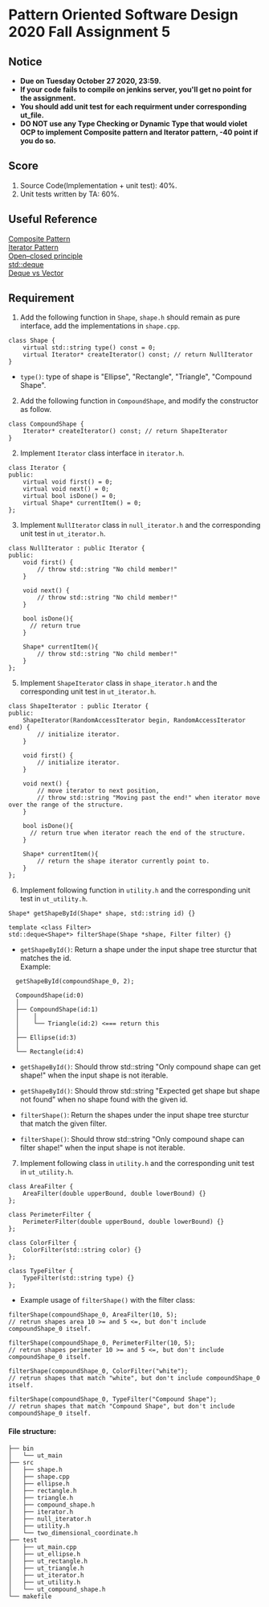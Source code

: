 # **Pattern Oriented Software Design 2020 Fall Assignment 5**  

## **Notice**  
* **Due on Tuesday October 27 2020, 23:59.**  
* **If your code fails to compile on jenkins server, you'll get no point for the assignment.**  
* **You should add unit test for each requirment under corresponding ut_file.**  
* **DO NOT use any Type Checking or Dynamic Type that would violet OCP to implement Composite pattern and Iterator pattern, -40 point if you do so.**  

## **Score**  
1. Source Code(Implementation + unit test): 40%.  
2. Unit tests written by TA: 60%.  

## **Useful Reference**  
[Composite Pattern](https://refactoring.guru/design-patterns/composite)  
[Iterator Pattern](https://refactoring.guru/design-patterns/iterator)  
[Open–closed principle](http://joelabrahamsson.com/a-simple-example-of-the-openclosed-principle/)  
[std::deque](http://www.cplusplus.com/reference/deque/deque/)  
[Deque vs Vector](https://www.geeksforgeeks.org/deque-vs-vector-in-c-stl/)  

## **Requirement**  
1. Add the following function in `Shape`, `shape.h` should remain as pure interface, add the implementations in `shape.cpp`.  
```
class Shape {
    virtual std::string type() const = 0;
    virtual Iterator* createIterator() const; // return NullIterator
}
```
* `type()`: type of shape is "Ellipse", "Rectangle", "Triangle", "Compound Shape".  

2. Add the following function in `CompoundShape`, and modify the constructor as follow.  
```
class CompoundShape {
    Iterator* createIterator() const; // return ShapeIterator
}
```

2. Implement `Iterator` class interface in `iterator.h`.  
```
class Iterator {
public:
    virtual void first() = 0;
    virtual void next() = 0;
    virtual bool isDone() = 0;
    virtual Shape* currentItem() = 0;
};
```

3. Implement `NullIterator` class in `null_iterator.h` and the corresponding unit test in `ut_iterator.h`.  
```
class NullIterator : public Iterator {
public:
    void first() {
        // throw std::string "No child member!"
    }

    void next() {
        // throw std::string "No child member!"
    }
    
    bool isDone(){
      // return true
    }
    
    Shape* currentItem(){
        // throw std::string "No child member!"
    }
};
```

5. Implement `ShapeIterator` class in `shape_iterator.h` and the corresponding unit test in `ut_iterator.h`.  
```
class ShapeIterator : public Iterator {
public:
    ShapeIterator(RandomAccessIterator begin, RandomAccessIterator end) {
        // initialize iterator.
    }
    
    void first() {
        // initialize iterator.
    }
    
    void next() {
        // move iterator to next position,
        // throw std::string "Moving past the end!" when iterator move over the range of the structure.
    }
    
    bool isDone(){
      // return true when iterator reach the end of the structure.
    }
    
    Shape* currentItem(){
        // return the shape iterator currently point to.
    }
};
```

6. Implement following function in `utility.h` and the corresponding unit test in `ut_utility.h`.  
```
Shape* getShapeById(Shape* shape, std::string id) {}

template <class Filter>
std::deque<Shape*> filterShape(Shape *shape, Filter filter) {}
```
* `getShapeById()`: Return a shape under the input shape tree sturctur that matches the id.  
  Example:  
```
  getShapeById(compoundShape_0, 2);
  
  CompoundShape(id:0)
  │
  ├── CompoundShape(id:1)
  │    │
  │    └── Triangle(id:2) <=== return this
  │
  ├── Ellipse(id:3)
  │
  └── Rectangle(id:4)
```
* `getShapeById()`: Should throw std::string "Only compound shape can get shape!" when the input shape is not iterable.  
* `getShapeById()`: Should throw std::string "Expected get shape but shape not found" when no shape found with the given id.   

* `filterShape()`: Return the shapes under the input shape tree sturctur that match the given filter.  
* `filterShape()`: Should throw std::string "Only compound shape can filter shape!" when the input shape is not iterable.  

7. Implement following class in `utility.h` and the corresponding unit test in `ut_utility.h`.  
```
class AreaFilter {
    AreaFilter(double upperBound, double lowerBound) {}
};

class PerimeterFilter {
    PerimeterFilter(double upperBound, double lowerBound) {}
};

class ColorFilter {
    ColorFilter(std::string color) {}
};

class TypeFilter {
    TypeFilter(std::string type) {}
};
```
* Example usage of `filterShape()` with the filter class:  
```
filterShape(compoundShape_0, AreaFilter(10, 5);
// retrun shapes area 10 >= and 5 <=, but don't include compoundShape_0 itself.

filterShape(compoundShape_0, PerimeterFilter(10, 5);
// retrun shapes perimeter 10 >= and 5 <=, but don't include compoundShape_0 itself.

filterShape(compoundShape_0, ColorFilter("white");
// retrun shapes that match "white", but don't include compoundShape_0 itself.

filterShape(compoundShape_0, TypeFilter("Compound Shape");
// retrun shapes that match "Compound Shape", but don't include compoundShape_0 itself.
```

#### File structure:  
```
├── bin
│   └── ut_main
├── src
│   ├── shape.h
│   ├── shape.cpp
│   ├── ellipse.h
│   ├── rectangle.h
│   ├── triangle.h
│   ├── compound_shape.h
│   ├── iterator.h
│   ├── null_iterator.h
│   ├── utility.h
│   └── two_dimensional_coordinate.h
├── test
│   ├── ut_main.cpp
│   ├── ut_ellipse.h
│   ├── ut_rectangle.h
│   ├── ut_triangle.h
│   ├── ut_iterator.h
│   ├── ut_utility.h
│   └── ut_compound_shape.h
└── makefile

```
